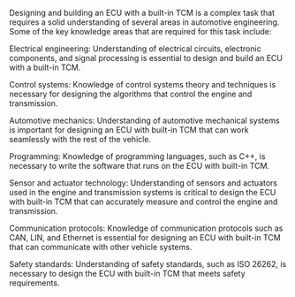 Designing and building an ECU with a built-in TCM is a complex task that requires a solid understanding of several areas in automotive engineering. Some of the key knowledge areas that are required for this task include:

Electrical engineering: Understanding of electrical circuits, electronic components, and signal processing is essential to design and build an ECU with a built-in TCM.

Control systems: Knowledge of control systems theory and techniques is necessary for designing the algorithms that control the engine and transmission.

Automotive mechanics: Understanding of automotive mechanical systems is important for designing an ECU with built-in TCM that can work seamlessly with the rest of the vehicle.

Programming: Knowledge of programming languages, such as C++, is necessary to write the software that runs on the ECU with built-in TCM.

Sensor and actuator technology: Understanding of sensors and actuators used in the engine and transmission systems is critical to design the ECU with built-in TCM that can accurately measure and control the engine and transmission.

Communication protocols: Knowledge of communication protocols such as CAN, LIN, and Ethernet is essential for designing an ECU with built-in TCM that can communicate with other vehicle systems.

Safety standards: Understanding of safety standards, such as ISO 26262, is necessary to design the ECU with built-in TCM that meets safety requirements.
